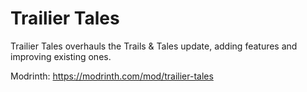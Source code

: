 # Trailier Tales


Trailier Tales overhauls the Trails & Tales update, adding features and improving existing ones.

Modrinth: https://modrinth.com/mod/trailier-tales
